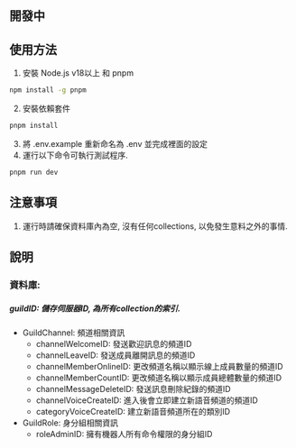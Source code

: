 ## 開發中

## 使用方法
1. 安裝 Node.js v18以上 和 pnpm
```sh
npm install -g pnpm
```

2. 安裝依賴套件
```sh
pnpm install
```

3. 將 .env.example 重新命名為 .env 並完成裡面的設定
4. 運行以下命令可執行測試程序.
```sh
pnpm run dev
```

## 注意事項
1. 運行時請確保資料庫內為空, 沒有任何collections, 以免發生意料之外的事情.

## 說明
### 資料庫:
##### guildID: 儲存伺服器ID, 為所有collection的索引.
+ GuildChannel: 頻道相關資訊
    + channelWelcomeID: 發送歡迎訊息的頻道ID
    + channelLeaveID: 發送成員離開訊息的頻道ID
    + channelMemberOnlineID: 更改頻道名稱以顯示線上成員數量的頻道ID
    + channelMemberCountID: 更改頻道名稱以顯示成員總體數量的頻道ID
    + channelMessageDeleteID: 發送訊息刪除紀錄的頻道ID
    + channelVoiceCreateID: 進入後會立即建立新語音頻道的頻道ID
    + categoryVoiceCreateID: 建立新語音頻道所在的類別ID
+ GuildRole: 身分組相關資訊
    + roleAdminID: 擁有機器人所有命令權限的身分組ID